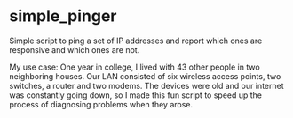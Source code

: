simple_pinger
=============
Simple script to ping a set of IP addresses and report which ones are responsive and which ones are not.

My use case: One year in college, I lived with 43 other people in two neighboring houses. Our LAN consisted of six wireless access points, two switches, a router and two modems. The devices were old and our internet was constantly going down, so I made this fun script to speed up the process of diagnosing problems when they arose.

